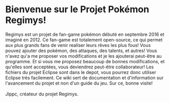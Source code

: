 <h1>Bienvenue sur le Projet Pokémon Regimys!</h1>
Regimys est un projet de fan-game pokémon débuté en septembre 2016 et imaginé en 2012. Ce fan-game est totalement open-source, ce qui permet aux plus grands fans de venir realiser leurs rêves les plus fous! Vous pouvez ajouter des pokémon, des attaques, des talents, et autres! Vous n'avez qu'a me proposer vos modifications et je les ajouterai peut-être au programme. Et si vous me proposez beaucoup de bonnes modifications, et qu'elles sont acceptées, vous deviendrez peut-être collaborateur! Les fichiers du projet Eclipse sont dans le depot, vous pourrez donc utiliser Eclipse très facilement. Ce wiki sert de documentation et d'information sur l'avancement du projet et non d'un guide du jeu. Sur ce, bonne visite!<br/>
<br/>
Jlppc, créateur du projet Regimys. <br/>
<br/>
